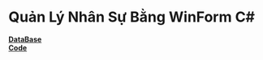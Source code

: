 # Quản Lý Nhân Sự Bằng WinForm C#
 <a href = "https://github.com/Taiphan123/QuanLyNhanSuWinForm/blob/master/Database/script.sql"><b>DataBase</b></a> <br>
  <a href = "https://github.com/Taiphan123/QuanLyNhanSuWinForm/tree/master/QLNS1/QLNS1"><b>Code</b></a>
